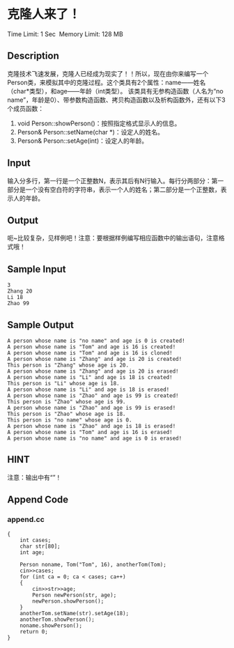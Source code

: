 # 克隆人来了！
Time Limit: 1 Sec  Memory Limit: 128 MB


## Description
克隆技术飞速发展，克隆人已经成为现实了！！所以，现在由你来编写一个Person类，来模拟其中的克隆过程。这个类具有2个属性：name——姓名（char*类型），和age——年龄（int类型）。
该类具有无参构造函数（人名为“no name”，年龄是0）、带参数构造函数、拷贝构造函数以及析构函数外，还有以下3个成员函数：
1. void Person::showPerson()：按照指定格式显示人的信息。
2. Person& Person::setName(char *)：设定人的姓名。
3. Person& Person::setAge(int)：设定人的年龄。


## Input
输入分多行，第一行是一个正整数N，表示其后有N行输入。每行分两部分：第一部分是一个没有空白符的字符串，表示一个人的姓名；第二部分是一个正整数，表示人的年龄。


## Output
呃~比较复杂，见样例吧！注意：要根据样例编写相应函数中的输出语句，注意格式哦！


## Sample Input
```
3
Zhang 20
Li 18
Zhao 99

```
## Sample Output
```
A person whose name is "no name" and age is 0 is created!
A person whose name is "Tom" and age is 16 is created!
A person whose name is "Tom" and age is 16 is cloned!
A person whose name is "Zhang" and age is 20 is created!
This person is "Zhang" whose age is 20.
A person whose name is "Zhang" and age is 20 is erased!
A person whose name is "Li" and age is 18 is created!
This person is "Li" whose age is 18.
A person whose name is "Li" and age is 18 is erased!
A person whose name is "Zhao" and age is 99 is created!
This person is "Zhao" whose age is 99.
A person whose name is "Zhao" and age is 99 is erased!
This person is "Zhao" whose age is 18.
This person is "no name" whose age is 0.
A person whose name is "Zhao" and age is 18 is erased!
A person whose name is "Tom" and age is 16 is erased!
A person whose name is "no name" and age is 0 is erased!

```

## HINT
注意：输出中有“”！


## Append Code
### append.cc
```cppint main()
{
    int cases;
    char str[80];
    int age;

    Person noname, Tom("Tom", 16), anotherTom(Tom);
    cin>>cases;
    for (int ca = 0; ca < cases; ca++)
    {
        cin>>str>>age;
        Person newPerson(str, age);
        newPerson.showPerson();
    }
    anotherTom.setName(str).setAge(18);
    anotherTom.showPerson();
    noname.showPerson();
    return 0;
}
```
